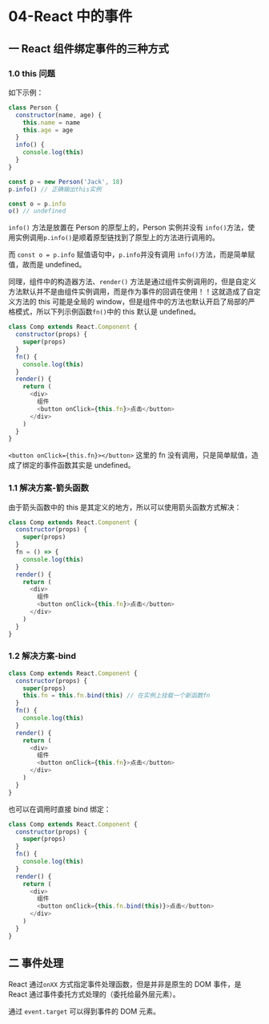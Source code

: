 # 04-React 中的事件

## 一 React 组件绑定事件的三种方式

### 1.0 this 问题

如下示例：

```js
class Person {
  constructor(name, age) {
    this.name = name
    this.age = age
  }
  info() {
    console.log(this)
  }
}

const p = new Person('Jack', 18)
p.info() // 正确输出this实例

const o = p.info
o() // undefined
```

`info()` 方法是放置在 Person 的原型上的，Person 实例并没有 `info()`方法，使用实例调用`p.info()`是顺着原型链找到了原型上的方法进行调用的。

而 `const o = p.info` 赋值语句中，`p.info`并没有调用 `info()`方法，而是简单赋值，故而是 undefined。

同理，组件中的构造器方法、`render()` 方法是通过组件实例调用的，但是自定义方法默认并不是由组件实例调用，而是作为事件的回调在使用！！这就造成了自定义方法的 this 可能是全局的 window，但是组件中的方法也默认开启了局部的严格模式，所以下列示例函数`fn()`中的 this 默认是 undefined。

```js
class Comp extends React.Component {
  constructor(props) {
    super(props)
  }
  fn() {
    console.log(this)
  }
  render() {
    return (
      <div>
        组件
        <button onClick={this.fn}>点击</button>
      </div>
    )
  }
}
```

`<button onClick={this.fn}></button>` 这里的 fn 没有调用，只是简单赋值，造成了绑定的事件函数其实是 undefined。

### 1.1 解决方案-箭头函数

由于箭头函数中的 this 是其定义的地方，所以可以使用箭头函数方式解决：

```js
class Comp extends React.Component {
  constructor(props) {
    super(props)
  }
  fn = () => {
    console.log(this)
  }
  render() {
    return (
      <div>
        组件
        <button onClick={this.fn}>点击</button>
      </div>
    )
  }
}
```

### 1.2 解决方案-bind

```js
class Comp extends React.Component {
  constructor(props) {
    super(props)
    this.fn = this.fn.bind(this) // 在实例上挂载一个新函数fn
  }
  fn() {
    console.log(this)
  }
  render() {
    return (
      <div>
        组件
        <button onClick={this.fn}>点击</button>
      </div>
    )
  }
}
```

也可以在调用时直接 bind 绑定：

```js
class Comp extends React.Component {
  constructor(props) {
    super(props)
  }
  fn() {
    console.log(this)
  }
  render() {
    return (
      <div>
        组件
        <button onClick={this.fn.bind(this)}>点击</button>
      </div>
    )
  }
}
```

## 二 事件处理

React 通过`onXX` 方式指定事件处理函数，但是并非是原生的 DOM 事件，是 React 通过事件委托方式处理的（委托给最外层元素）。

通过 `event.target` 可以得到事件的 DOM 元素。
